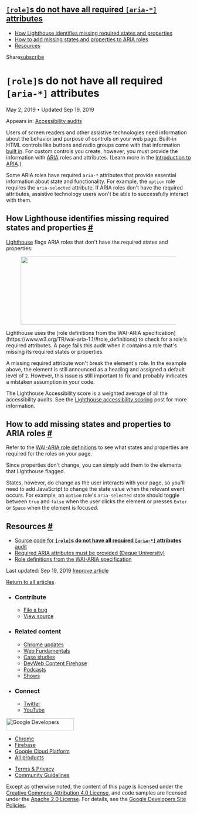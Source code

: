 





## <a href="#lesscodegreaterrolelesscodegreaters-do-not-have-all-required-lesscodegreateraria-*lesscodegreater-attributes" class="w-toc__header--link"><code>[role]</code>s do not have all required <code>[aria-\*]</code> attributes</a>

- [How Lighthouse identifies missing required states and properties](#how-lighthouse-identifies-missing-required-states-and-properties)
- [How to add missing states and properties to ARIA roles](#how-to-add-missing-states-and-properties-to-aria-roles)
- [Resources](#resources)

Share<a href="/newsletter/" class="gc-analytics-event w-actions__fab w-actions__fab--subscribe"><span>subscribe</span></a>

# `[role]`s do not have all required `[aria-*]` attributes

May 2, 2019 <span class="w-author__separator">•</span> Updated Sep 19, 2019

<span class="w-post-signpost__title">Appears in:</span> <a href="/lighthouse-accessibility" class="w-post-signpost__link">Accessibility audits</a>

Users of screen readers and other assistive technologies need information about the behavior and purpose of controls on your web page. Built-in HTML controls like buttons and radio groups come with that information [built in](/use-semantic-html). For custom controls you create, however, you must provide the information with [ARIA](https://www.w3.org/TR/wai-aria-1.1/#role_definitions) roles and attributes. (Learn more in the [Introduction to ARIA](https://developers.google.com/web/fundamentals/accessibility/semantics-aria/).)

Some ARIA roles have required `aria-*` attributes that provide essential information about state and functionality. For example, the `option` role requires the `aria-selected` attribute. If ARIA roles don't have the required attributes, assistive technology users won't be able to successfully interact with them.

## How Lighthouse identifies missing required states and properties <a href="#how-lighthouse-identifies-missing-required-states-and-properties" class="w-headline-link">#</a>

[Lighthouse](https://developers.google.com/web/tools/lighthouse) flags ARIA roles that don't have the required states and properties:

<figure><img src="https://web-dev.imgix.net/image/tcFciHGuF3MxnTr1y5ue01OGLBn2/EF8Fjn4V8r1rR6JoZtIc.png?auto=format" class="w-screenshot" sizes="(min-width: 800px) 800px, calc(100vw - 48px)" srcset="https://web-dev.imgix.net/image/tcFciHGuF3MxnTr1y5ue01OGLBn2/EF8Fjn4V8r1rR6JoZtIc.png?auto=format&amp;w=200 200w, https://web-dev.imgix.net/image/tcFciHGuF3MxnTr1y5ue01OGLBn2/EF8Fjn4V8r1rR6JoZtIc.png?auto=format&amp;w=228 228w, https://web-dev.imgix.net/image/tcFciHGuF3MxnTr1y5ue01OGLBn2/EF8Fjn4V8r1rR6JoZtIc.png?auto=format&amp;w=260 260w, https://web-dev.imgix.net/image/tcFciHGuF3MxnTr1y5ue01OGLBn2/EF8Fjn4V8r1rR6JoZtIc.png?auto=format&amp;w=296 296w, https://web-dev.imgix.net/image/tcFciHGuF3MxnTr1y5ue01OGLBn2/EF8Fjn4V8r1rR6JoZtIc.png?auto=format&amp;w=338 338w, https://web-dev.imgix.net/image/tcFciHGuF3MxnTr1y5ue01OGLBn2/EF8Fjn4V8r1rR6JoZtIc.png?auto=format&amp;w=385 385w, https://web-dev.imgix.net/image/tcFciHGuF3MxnTr1y5ue01OGLBn2/EF8Fjn4V8r1rR6JoZtIc.png?auto=format&amp;w=439 439w, https://web-dev.imgix.net/image/tcFciHGuF3MxnTr1y5ue01OGLBn2/EF8Fjn4V8r1rR6JoZtIc.png?auto=format&amp;w=500 500w, https://web-dev.imgix.net/image/tcFciHGuF3MxnTr1y5ue01OGLBn2/EF8Fjn4V8r1rR6JoZtIc.png?auto=format&amp;w=571 571w, https://web-dev.imgix.net/image/tcFciHGuF3MxnTr1y5ue01OGLBn2/EF8Fjn4V8r1rR6JoZtIc.png?auto=format&amp;w=650 650w, https://web-dev.imgix.net/image/tcFciHGuF3MxnTr1y5ue01OGLBn2/EF8Fjn4V8r1rR6JoZtIc.png?auto=format&amp;w=741 741w, https://web-dev.imgix.net/image/tcFciHGuF3MxnTr1y5ue01OGLBn2/EF8Fjn4V8r1rR6JoZtIc.png?auto=format&amp;w=845 845w, https://web-dev.imgix.net/image/tcFciHGuF3MxnTr1y5ue01OGLBn2/EF8Fjn4V8r1rR6JoZtIc.png?auto=format&amp;w=964 964w, https://web-dev.imgix.net/image/tcFciHGuF3MxnTr1y5ue01OGLBn2/EF8Fjn4V8r1rR6JoZtIc.png?auto=format&amp;w=1098 1098w, https://web-dev.imgix.net/image/tcFciHGuF3MxnTr1y5ue01OGLBn2/EF8Fjn4V8r1rR6JoZtIc.png?auto=format&amp;w=1252 1252w, https://web-dev.imgix.net/image/tcFciHGuF3MxnTr1y5ue01OGLBn2/EF8Fjn4V8r1rR6JoZtIc.png?auto=format&amp;w=1428 1428w, https://web-dev.imgix.net/image/tcFciHGuF3MxnTr1y5ue01OGLBn2/EF8Fjn4V8r1rR6JoZtIc.png?auto=format&amp;w=1600 1600w" width="800" height="185" /></figure>Lighthouse uses the [role definitions from the WAI-ARIA specification](https://www.w3.org/TR/wai-aria-1.1/#role_definitions) to check for a role's required attributes. A page fails this audit when it contains a role that's missing its required states or properties.

A missing required attribute won't break the element's role. In the example above, the element is still announced as a heading and assigned a default level of `2`. However, this issue is still important to fix and probably indicates a mistaken assumption in your code.

The Lighthouse Accessibility score is a weighted average of all the accessibility audits. See the [Lighthouse accessibility scoring](/accessibility-scoring) post for more information.

## How to add missing states and properties to ARIA roles <a href="#how-to-add-missing-states-and-properties-to-aria-roles" class="w-headline-link">#</a>

Refer to the [WAI-ARIA role definitions](https://www.w3.org/TR/wai-aria-1.1/#role_definitions) to see what states and properties are required for the roles on your page.

Since properties don't change, you can simply add them to the elements that Lighthouse flagged.

States, however, do change as the user interacts with your page, so you'll need to add JavaScript to change the state value when the relevant event occurs. For example, an `option` role's `aria-selected` state should toggle between `true` and `false` when the user clicks the element or presses `Enter` or `Space` when the element is focused.

## Resources <a href="#resources" class="w-headline-link">#</a>

- [Source code for **`[role]`s do not have all required `[aria-*]` attributes** audit](https://github.com/GoogleChrome/lighthouse/blob/master/lighthouse-core/audits/accessibility/aria-required-attr.js)
- [Required ARIA attributes must be provided (Deque University)](https://dequeuniversity.com/rules/axe/3.3/aria-required-attr)
- [Role definitions from the WAI-ARIA specification](https://www.w3.org/TR/wai-aria-1.1/#role_definitions)

<span class="w-mr--sm">Last updated: Sep 19, 2019 </span>[Improve article](https://github.com/GoogleChrome/web.dev/blob/master/src/site/content/en/lighthouse-accessibility/aria-required-attr/index.md)

<a href="/lighthouse-accessibility" class="gc-analytics-event w-article-navigation__link w-article-navigation__link--back w-article-navigation__link--single">Return to all articles</a>

- ### Contribute

  - <a href="https://github.com/GoogleChrome/web.dev/issues/new?assignees=&amp;labels=bug&amp;template=bug_report.md&amp;title=" class="w-footer__linkbox-link">File a bug</a>
  - <a href="https://github.com/googlechrome/web.dev" class="w-footer__linkbox-link">View source</a>

- ### Related content

  - <a href="https://blog.chromium.org/" class="w-footer__linkbox-link">Chrome updates</a>
  - <a href="https://developers.google.com/web/" class="w-footer__linkbox-link">Web Fundamentals</a>
  - <a href="https://developers.google.com/web/showcase/" class="w-footer__linkbox-link">Case studies</a>
  - <a href="https://devwebfeed.appspot.com/" class="w-footer__linkbox-link">DevWeb Content Firehose</a>
  - <a href="/podcasts/" class="w-footer__linkbox-link">Podcasts</a>
  - <a href="/shows/" class="w-footer__linkbox-link">Shows</a>

- ### Connect

  - <a href="https://www.twitter.com/ChromiumDev" class="w-footer__linkbox-link">Twitter</a>
  - <a href="https://www.youtube.com/user/ChromeDevelopers" class="w-footer__linkbox-link">YouTube</a>

<a href="https://developers.google.com/" class="w-footer__utility-logo-link"><img src="/images/lockup-color.png" alt="Google Developers" class="w-footer__utility-logo" width="185" height="33" /></a>

- <a href="https://developer.chrome.com/" class="w-footer__utility-link">Chrome</a>
- <a href="https://firebase.google.com/" class="w-footer__utility-link">Firebase</a>
- <a href="https://cloud.google.com/" class="w-footer__utility-link">Google Cloud Platform</a>
- <a href="https://developers.google.com/products" class="w-footer__utility-link">All products</a>

<!-- -->

- <a href="https://policies.google.com/" class="w-footer__utility-link">Terms &amp; Privacy</a>
- <a href="/community-guidelines/" class="w-footer__utility-link">Community Guidelines</a>

Except as otherwise noted, the content of this page is licensed under the [Creative Commons Attribution 4.0 License](https://creativecommons.org/licenses/by/4.0/), and code samples are licensed under the [Apache 2.0 License](https://www.apache.org/licenses/LICENSE-2.0). For details, see the [Google Developers Site Policies](https://developers.google.com/terms/site-policies).
